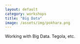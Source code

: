 ```yaml
---
layout: default
category: workshops
title: "Big Data"
image: /assets/img/pokhara.png
---
```

Working with Big Data.  Tegola, etc.
